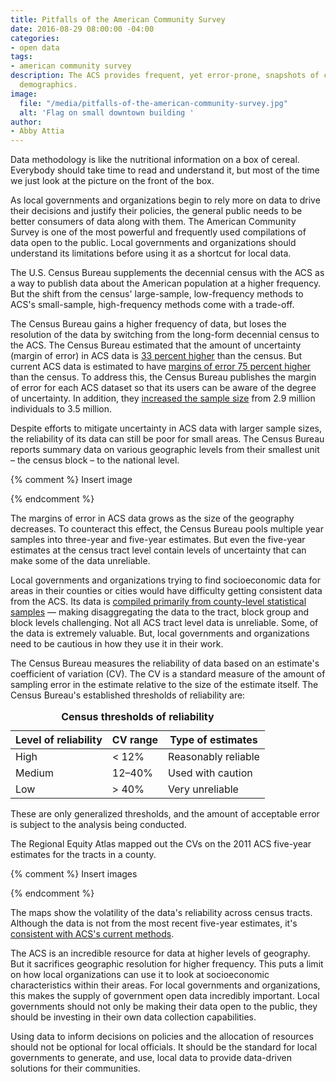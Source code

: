 ```yaml
---
title: Pitfalls of the American Community Survey
date: 2016-08-29 08:00:00 -04:00
categories:
- open data
tags:
- american community survey
description: The ACS provides frequent, yet error-prone, snapshots of city and county
  demographics.
image:
  file: "/media/pitfalls-of-the-american-community-survey.jpg"
  alt: 'Flag on small downtown building '
author:
- Abby Attia
---
```


Data methodology is like the nutritional information on a box of cereal. Everybody should take time to read and understand it, but most of the time we just look at the picture on the front of the box.

As local governments and organizations begin to rely more on data to drive their decisions and justify their policies, the general public needs to be better consumers of data along with them. The American Community Survey is one of the most powerful and frequently used compilations of data open to the public. Local governments and organizations should understand its limitations before using it as a shortcut for local data.

The U.S. Census Bureau supplements the decennial census with the ACS as a way to publish data about the American population at a higher frequency. But the shift from the census' large-sample, low-frequency methods to ACS's small-sample, high-frequency methods come with a trade-off.

The Census Bureau gains a higher frequency of data, but loses the resolution of the data by switching from the long-form decennial census to the ACS. The Census Bureau estimated that the amount of uncertainty (margin of error) in ACS data is [33 percent higher](http://www.ncbi.nlm.nih.gov/pmc/articles/PMC4232960/) than the census. But current ACS data is estimated to have [margins of error 75 percent higher](http://www.psc.isr.umich.edu/dis/acs/aggregator/) than the census. To address this, the Census Bureau publishes the margin of error for each ACS dataset so that its users can be aware of the degree of uncertainty. In addition, they [increased the sample size](http://www.census.gov/acs/www/methodology/sample-size-and-data-quality/sample-size/index.php) from 2.9 million individuals to 3.5 million. 

Despite efforts to mitigate uncertainty in ACS data with larger sample sizes, the reliability of its data can still be poor for small areas. The Census Bureau reports summary data on various geographic levels from their smallest unit – the census block – to the national level.

{% comment %}
Insert image
<!-- <figure>
  <img src="{{ "census-hierarchy-tree-of-geographic-units.png" | prepend: site.blog_images | prepend: site.baseurl | prepend: site.url }}" alt="Census hierarchy tree of geographic units" class="responsive">
  <figcaption>Source: U.S. Census Bureau</figcaption>
</figure> -->
{% endcomment %}

The margins of error in ACS data grows as the size of the geography decreases. To counteract this effect, the Census Bureau pools multiple year samples into three-year and five-year estimates. But even the five-year estimates at the census tract level contain levels of uncertainty that can make some of the data unreliable. 

Local governments and organizations trying to find socioeconomic data for areas in their counties or cities would have difficulty getting consistent data from the ACS. Its data is [compiled primarily from county-level statistical samples](http://www2.census.gov/programs-surveys/acs/methodology/design_and_methodology/acs_design_methodology_ch04_2014.pdf) — making disaggregating the data to the tract, block group and block levels challenging. Not all ACS tract level data is unreliable. Some, of the data is extremely valuable. But, local governments and organizations need to be cautious in how they use it in their work. 

The Census Bureau measures the reliability of data based on an estimate's coefficient of variation (CV). The CV is a standard measure of the amount of sampling error in the estimate relative to the size of the estimate itself. The Census Bureau's established thresholds of reliability are: 

<table>
  <caption><strong>Census thresholds of reliability</strong></caption>
  <thead>
    <tr>
      <th>Level of reliability</th>
      <th>CV range</th>
      <th>Type of estimates</th>
    </tr>
  </thead>
  <tbody>
    <tr>
      <td>High</td>
      <td>&lt; 12%</td>
      <td>Reasonably reliable</td>
    </tr>
    <tr>
      <td>Medium</td>
      <td>12–40%</td>
      <td>Used with caution</td>
    </tr>
    <tr>
      <td>Low</td>
      <td>&gt; 40%</td>
      <td>Very unreliable</td>
    </tr>
  </tbody>
</table>

These are only generalized thresholds, and the amount of acceptable error is subject to the analysis being conducted. 

The Regional Equity Atlas mapped out the CVs on the 2011 ACS five-year estimates for the tracts in a county.

{% comment %}
Insert images
<!-- <figure>
  <img src="{{ "acs-cv-sample-1.png" | prepend: site.blog_images | prepend: site.baseurl | prepend: site.url }}" alt="Census hierarchy tree of geographic units" class="responsive">
  <img src="{{ "acs-cv-sample-2.png" | prepend: site.blog_images | prepend: site.baseurl | prepend: site.url }}" alt="Census hierarchy tree of geographic units" class="responsive">
  <figcaption>Source: <a href="http://regionalequityatlas.org/toolkit/analyzing-margins-of-error-and-coefficients-of-variation">Regional Equity Atlas</a></figcaption>
</figure> -->
{% endcomment %}

The maps show the volatility of the data's reliability across census tracts. Although the data is not from the most recent five-year estimates, it's [consistent with ACS's current methods](http://www.census.gov/programs-surveys/acs/guidance/comparing-acs-data/2014/5-year-comparison.html).

The ACS is an incredible resource for data at higher levels of geography. But it sacrifices geographic resolution for higher frequency. This puts a limit on how local organizations can use it to look at socioeconomic characteristics within their areas. For local governments and organizations, this makes the supply of government open data incredibly important. Local governments should not only be making their data open to the public, they should be investing in their own data collection capabilities.

Using data to inform decisions on policies and the allocation of resources should not be optional for local officials. It should be the standard for local governments to generate, and use, local data to provide data-driven solutions for their communities.